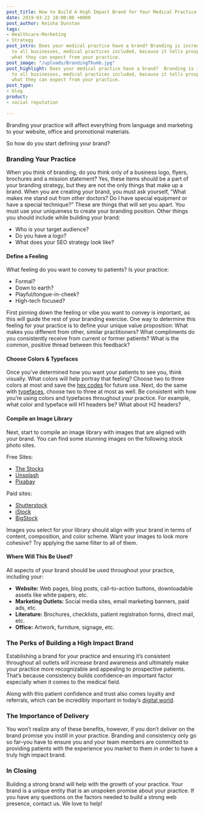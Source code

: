 ```yaml
---
post_title: How to Build A High Impact Brand for Your Medical Practice
date: 2019-03-22 18:00:00 +0000
post_author: Keisha Dunstan
tags:
- Healthcare-Marketing
- Strategy
post_intro: Does your medical practice have a brand? Branding is incredibly important
  to all businesses, medical practices included, because it tells prospective patients
  what they can expect from your practice.
post_image: "/uploads/BrandingThumb.jpg"
post_highlight: Does your medical practice have a brand?  Branding is incredibly important
  to all businesses, medical practices included, because it tells prospective patients
  what they can expect from your practice.
post_type:
- blog
product:
- social reputation

---
```

Branding your practice will affect everything from language and marketing to your website, office and promotional materials.

So how do you start defining your brand?

### Branding Your Practice

When you think of branding, do you think only of a business logo, flyers, brochures and a mission statement? Yes, these items should be a part of your branding strategy, but they are not the only things that make up a brand. When you are creating your brand, you must ask yourself, “What makes me stand out from other doctors? Do I have special equipment or have a special technique?” These are things that will set you apart. You must use your uniqueness to create your branding position. Other things you should include while building your brand:

* Who is your target audience?
* Do you have a logo?
* What does your SEO strategy look like?

#### Define a Feeling

What feeling do you want to convey to patients? Is your practice:

* Formal?
* Down to earth?
* Playful/tongue-in-cheek?
* High-tech focused?

First pinning down the feeling or vibe you want to convey is important, as this will guide the rest of your branding exercise. One way to determine this feeling for your practice is to define your unique value proposition: What makes you different from other, similar practitioners? What compliments do you consistently receive from current or former patients? What is the common, positive thread between this feedback?

#### Choose Colors & Typefaces

Once you’ve determined how you want your patients to see you, think visually. What colors will help portray that feeling? Choose two to three colors at most and save the [hex codes](https://www.color-hex.com/) for future use. Next, do the same with [typefaces](https://fontjoy.com/), choose two to three at most as well. Be consistent with how you’re using colors and typefaces throughout your practice. For example, what color and typeface will H1 headers be? What about H2 headers?

#### Compile an Image Library

Next, start to compile an image library with images that are aligned with your brand. You can find some stunning images on the following stock photo sites.

Free Sites:

* [The Stocks](http://thestocks.im/)
* [Unsplash](https://unsplash.com/)
* [Pixabay](https://pixabay.com/)

Paid sites:

* [Shutterstock](https://www.shutterstock.com/)
* [iStock](https://www.istockphoto.com/mx/en)
* [BigStock](https://www.bigstockphoto.com/)

Images you select for your library should align with your brand in terms of content, composition, and color scheme. Want your images to look more cohesive? Try applying the same filter to all of them.

#### Where Will This Be Used?

All aspects of your brand should be used throughout your practice, including your:

* **Website:** Web pages, blog posts, call-to-action buttons, downloadable assets like white papers, etc.
* **Marketing Outlets:** Social media sites, email marketing banners, paid ads, etc.
* **Literature:** Brochures, checklists, patient registration forms, direct mail, etc.
* **Office:** Artwork, furniture, signage, etc.

### The Perks of Building a High Impact Brand

Establishing a brand for your practice and ensuring it’s consistent throughout all outlets will increase brand awareness and ultimately make your practice more recognizable and appealing to prospective patients. That’s because consistency builds confidence–an important factor especially when it comes to the medical field.

Along with this patient confidence and trust also comes loyalty and referrals, which can be incredibly important in today’s [digital world](https://doctorlogic.com/content/galleries/reputation-management-for-doctors-in-a-digital-world.html).

### The Importance of Delivery

You won’t realize any of these benefits, however, if you don’t deliver on the brand promise you instill in your practice. Branding and consistency only go so far–you have to ensure you and your team members are committed to providing patients with the experience you market to them in order to have a truly high impact brand.

### In Closing

Building a strong brand will help with the growth of your practice. Your brand is a unique entity that is an unspoken promise about your practice. If you have any questions on the factors needed to build a strong web presence, contact us. We love to help!
